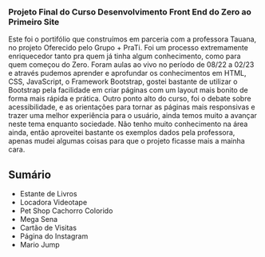 ### Projeto Final do Curso Desenvolvimento Front End do Zero ao Primeiro Site 

Este foi o portifólio que construímos em parceria com a professora Tauana, no projeto Oferecido pelo Grupo + PraTi.
Foi um processo extremamente enriquecedor tanto pra quem já tinha algum conhecimento, como para quem começou do Zero. 
Foram aulas ao vivo no período de 08/22 a 02/23 e através pudemos aprender e aprofundar os conhecimentos em HTML, CSS, JavaScript, o Framework Bootstrap, gostei bastante de utilizar o Bootstrap pela facilidade em criar páginas com um layout mais bonito de forma mais rápida e prática.
Outro ponto alto do curso, foi o debate sobre acessibilidade, e as orientações para tornar as páginas mais responsivas e trazer uma melhor experiência para o usuário, ainda temos muito a avançar neste tema enquanto sociedade.
Não tenho muito conhecimento na área ainda, então aproveitei bastante os exemplos dados pela professora, apenas mudei algumas coisas para que o projeto ficasse mais a mainha cara.

## Sumário

- Estante de Livros
- Locadora Videotape
- Pet Shop Cachorro Colorido
- Mega Sena
- Cartão de Visitas
- Página do Instagram
- Mario Jump
